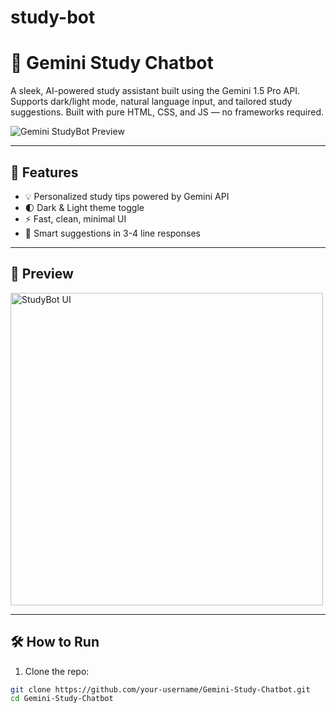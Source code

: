 # study-bot
# 🤖 Gemini Study Chatbot

A sleek, AI-powered study assistant built using the Gemini 1.5 Pro API. Supports dark/light mode, natural language input, and tailored study suggestions. Built with pure HTML, CSS, and JS — no frameworks required.

![Gemini StudyBot Preview](./preview.png)

---

## 🚀 Features

- 💡 Personalized study tips powered by Gemini API
- 🌓 Dark & Light theme toggle
- ⚡ Fast, clean, minimal UI
- 🧠 Smart suggestions in 3-4 line responses

---

## 📸 Preview

<img src="preview.png" alt="StudyBot UI" width="500" />

---

## 🛠️ How to Run

1. Clone the repo:

```bash
git clone https://github.com/your-username/Gemini-Study-Chatbot.git
cd Gemini-Study-Chatbot

